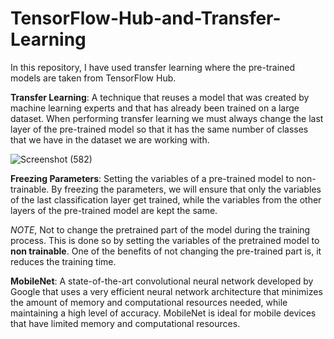 # TensorFlow-Hub-and-Transfer-Learning
In this repository, I have used transfer learning where the pre-trained models are taken from TensorFlow Hub.

**Transfer Learning**: A technique that reuses a model that was created by machine learning experts and that has already been trained on a large dataset. When performing transfer learning we must always change the last layer of the pre-trained model so that it has the same number of classes that we have in the dataset we are working with.

![Screenshot (582)](https://user-images.githubusercontent.com/47889375/125836421-ed8de828-1e04-4c75-becc-737458e60a03.png)

**Freezing Parameters**: Setting the variables of a pre-trained model to non-trainable. By freezing the parameters, we will ensure that only the variables of the last classification layer get trained, while the variables from the other layers of the pre-trained model are kept the same.

*NOTE*, Not to change the pretrained part of the model during the training process. This is done so by setting the variables of the pretrained model to **non trainable**.
One of the benefits of not changing the pre-trained part is, it reduces the training time.

**MobileNet**: A state-of-the-art convolutional neural network developed by Google that uses a very efficient neural network architecture that minimizes the amount of memory and computational resources needed, while maintaining a high level of accuracy. MobileNet is ideal for mobile devices that have limited memory and computational resources.
